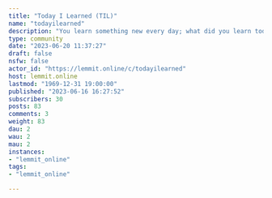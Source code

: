 ```yaml
---
title: "Today I Learned (TIL)" 
name: "todayilearned"
description: "You learn something new every day; what did you learn today? Submit interesting and specific facts about something that you just found out here."
type: community
date: "2023-06-20 11:37:27"
draft: false
nsfw: false
actor_id: "https://lemmit.online/c/todayilearned"
host: lemmit.online
lastmod: "1969-12-31 19:00:00"
published: "2023-06-16 16:27:52"
subscribers: 30
posts: 83
comments: 3
weight: 83
dau: 2
wau: 2
mau: 2
instances:
- "lemmit_online"
tags: 
- "lemmit_online"

---
```

